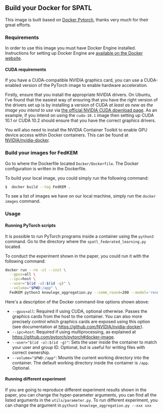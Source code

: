 ## Build your Docker for SPATL

This image is built based on [Docker Pytorch](https://github.com/anibali/docker-pytorch), thanks very much for their
great efforts.

### Requirements


In order to use this image you must have Docker Engine installed. Instructions
for setting up Docker Engine are
[available on the Docker website](https://docs.docker.com/engine/installation/).

#### CUDA requirements 

If you have a CUDA-compatible NVIDIA graphics card, you can use a CUDA-enabled
version of the PyTorch image to enable hardware acceleration. 

Firstly, ensure that you install the appropriate NVIDIA drivers. On Ubuntu,
I've found that the easiest way of ensuring that you have the right version
of the drivers set up is by installing a version of CUDA _at least as new as
the image you intend to use_ via
[the official NVIDIA CUDA download page](https://developer.nvidia.com/cuda-downloads).
As an example, if you intend on using the `cuda-10.1` image then setting up
CUDA 10.1 or CUDA 10.2 should ensure that you have the correct graphics drivers.

You will also need to install the NVIDIA Container Toolkit to enable GPU device
access within Docker containers. This can be found at
[NVIDIA/nvidia-docker](https://github.com/NVIDIA/nvidia-docker).


### Build your images for FedKEM

Go to where the Dockerfile located `Docker/Dockerfile`. The Docker configuration is written in the Dockerfile.

To build your local image, you could simply run the following command:

```bash
$  docker build --tag FedKEM .
```
To see a list of images we have on our local machine,  simply run the `docker images` command.



### Usage

#### Running PyTorch scripts

It is possible to run PyTorch programs inside a container using the
`python3` command. Go to the directory where the `spatl_federated_learning.py` located.

To conduct the experiment shown in the paper, you could run it with
the following command:

```sh
docker run --rm -it --init \
  --gpus=all \
  --ipc=host \
  --user="$(id -u):$(id -g)" \
  --volume="$PWD:/app" \
  FedKEM python3 knowlege_aggregation.py --comm_round=200 --model='resnet20' --dataset=cifar10 --batch-size=128 --epochs=10 --n_parties=100 --sample=0.5 --logdir='./logs/'

  ```

Here's a description of the Docker command-line options shown above:

* `--gpus=all`: Required if using CUDA, optional otherwise. Passes the
  graphics cards from the host to the container. You can also more precisely
  control which graphics cards are exposed using this option (see documentation
  at https://github.com/NVIDIA/nvidia-docker).
* `--ipc=host`: Required if using multiprocessing, as explained at
  https://github.com/pytorch/pytorch#docker-image.
* `--user="$(id -u):$(id -g)"`: Sets the user inside the container to match your
  user and group ID. Optional, but is useful for writing files with correct
  ownership.
* `--volume="$PWD:/app"`: Mounts the current working directory into the container.
  The default working directory inside the container is `/app`. Optional.

#### Running different experiment

If you are going to reproduce different experiment results shown in the paper, you can
change the hyper-parameter arguments, you can find all the listed arguments in the `utils/parameter.py`.
To run different experiment, you can change the argument in ```python3 knowlege_aggregation.py --xxx xxx ```


